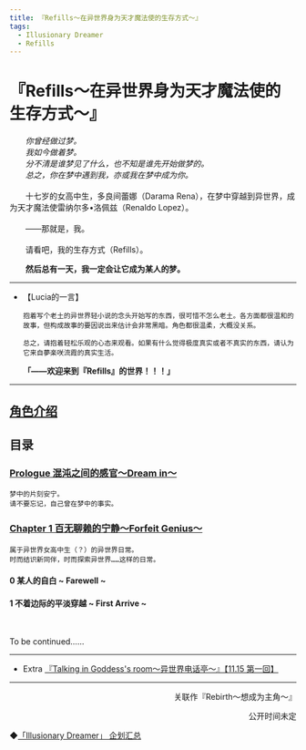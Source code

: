 ```yaml
---
title: 『Refills～在异世界身为天才魔法使的生存方式～』
tags:
  - Illusionary Dreamer
  - Refills
---
```


# 『Refills～在异世界身为天才魔法使的生存方式～』


&emsp;&emsp;<i>你曾经做过梦。<br>
&emsp;&emsp;我如今做着梦。<br>
&emsp;&emsp;分不清是谁梦见了什么，也不知是谁先开始做梦的。<br>
&emsp;&emsp;总之，你在梦中遇到我，亦或我在梦中成为你。<br></i>
<br>
&emsp;&emsp;十七岁的女高中生，多良间蕾娜（Darama Rena），在梦中穿越到异世界，成为天才魔法使雷纳尔多•洛佩兹（Renaldo Lopez）。<br>
<br>
&emsp;&emsp;——那就是，我。<br>
<br>
&emsp;&emsp;请看吧，我的生存方式（Refills）。<br>

&emsp;&emsp;<b>然后总有一天，我一定会让它成为某人的梦。</b><br>

---

- 【Lucia的一言】

      抱着写个老土的异世界轻小说的念头开始写的东西，很可惜不怎么老土。各方面都很温和的故事，但构成故事的要因说出来估计会非常黑暗。角色都很温柔，大概没关系。
    
      总之，请抱着轻松乐观的心态来观看。如果有什么觉得极度真实或者不真实的东西，请认为它来自夢楽咲流霞的真实生活。
   
    **「——欢迎来到『Refills』的世界！！！」**

---

## [角色介绍](https://luciasnote.space/_posts/2020-11-13-refillscharacter/)

## 目录

### [Prologue 混沌之间的感官～Dream in～](https://luciasnote.space/_posts/2020-11-14-refillsPrologue/)

    梦中的片刻安宁。
    请不要忘记，自己曾在梦中的事实。

### [Chapter 1 百无聊赖的宁静～Forfeit Genius～](https://luciasnote.space/_posts/2020-11-14-refillsCH1/)

    属于异世界女高中生（？）的异世界日常。
    时而结识新同伴，时而探索异世界……这样的日常。

#### 0 某人的自白 ~ Farewell ~
#### 1 不着边际的平淡穿越 ~ First Arrive ~

<br> 

   To be continued……

   


---


- Extra [『Talking in Goddess's room～异世界电话亭～』【11.15 第一回】](https://luciasnote.space/_posts/2020-11-15-RefillsTalking/)


---
<p align="right">关联作『Rebirth～想成为主角～』</p>
<p align="right">公开时间未定</p>


◆[「Illusionary Dreamer」 企划汇总](https://luciasnote.space/_posts/2021-01-21-Illusionary-Dreamer/)
